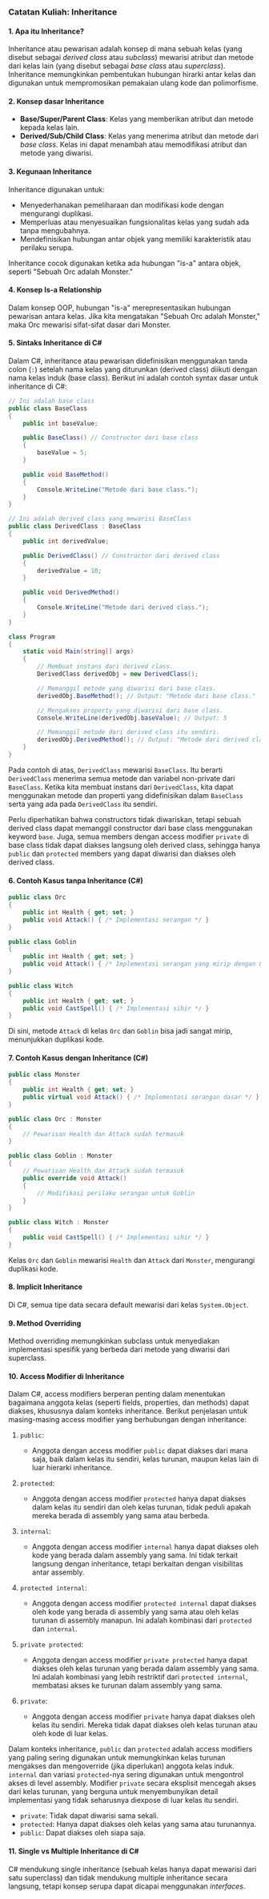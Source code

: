 ### Catatan Kuliah: Inheritance

#### 1. Apa itu Inheritance?
Inheritance atau pewarisan adalah konsep di mana sebuah kelas (yang disebut sebagai *derived class* atau *subclass*) mewarisi atribut dan metode dari kelas lain (yang disebut sebagai *base class* atau *superclass*). Inheritance memungkinkan pembentukan hubungan hirarki antar kelas dan digunakan untuk mempromosikan pemakaian ulang kode dan polimorfisme.

#### 2. Konsep dasar Inheritance
- **Base/Super/Parent Class**: Kelas yang memberikan atribut dan metode kepada kelas lain.
- **Derived/Sub/Child Class**: Kelas yang menerima atribut dan metode dari *base class*. Kelas ini dapat menambah atau memodifikasi atribut dan metode yang diwarisi.

#### 3. Kegunaan Inheritance
Inheritance digunakan untuk:
- Menyederhanakan pemeliharaan dan modifikasi kode dengan mengurangi duplikasi.
- Memperluas atau menyesuaikan fungsionalitas kelas yang sudah ada tanpa mengubahnya.
- Mendefinisikan hubungan antar objek yang memiliki karakteristik atau perilaku serupa.

Inheritance cocok digunakan ketika ada hubungan "is-a" antara objek, seperti "Sebuah Orc adalah Monster."

#### 4. Konsep Is-a Relationship
Dalam konsep OOP, hubungan "is-a" merepresentasikan hubungan pewarisan antara kelas. Jika kita mengatakan "Sebuah Orc adalah Monster," maka Orc mewarisi sifat-sifat dasar dari Monster.

#### 5. Sintaks Inheritance di C#

Dalam C#, inheritance atau pewarisan didefinisikan menggunakan tanda colon (`:`) setelah nama kelas yang diturunkan (derived class) diikuti dengan nama kelas induk (base class). Berikut ini adalah contoh syntax dasar untuk inheritance di C#:

```csharp
// Ini adalah base class
public class BaseClass
{
    public int baseValue;

    public BaseClass() // Constructor dari base class
    {
        baseValue = 5;
    }

    public void BaseMethod()
    {
        Console.WriteLine("Metode dari base class.");
    }
}

// Ini adalah derived class yang mewarisi BaseClass
public class DerivedClass : BaseClass
{
    public int derivedValue;

    public DerivedClass() // Constructor dari derived class
    {
        derivedValue = 10;
    }

    public void DerivedMethod()
    {
        Console.WriteLine("Metode dari derived class.");
    }
}

class Program
{
    static void Main(string[] args)
    {
        // Membuat instans dari derived class.
        DerivedClass derivedObj = new DerivedClass();

        // Memanggil metode yang diwarisi dari base class.
        derivedObj.BaseMethod(); // Output: "Metode dari base class."

        // Mengakses property yang diwarisi dari base class.
        Console.WriteLine(derivedObj.baseValue); // Output: 5

        // Memanggil metode dari derived class itu sendiri.
        derivedObj.DerivedMethod(); // Output: "Metode dari derived class."
    }
}
```

Pada contoh di atas, `DerivedClass` mewarisi `BaseClass`. Itu berarti `DerivedClass` menerima semua metode dan variabel non-private dari `BaseClass`. Ketika kita membuat instans dari `DerivedClass`, kita dapat menggunakan metode dan properti yang didefinisikan dalam `BaseClass` serta yang ada pada `DerivedClass` itu sendiri.

Perlu diperhatikan bahwa constructors tidak diwariskan, tetapi sebuah derived class dapat memanggil constructor dari base class menggunakan keyword `base`. Juga, semua members dengan access modifier `private` di base class tidak dapat diakses langsung oleh derived class, sehingga hanya `public` dan `protected` members yang dapat diwarisi dan diakses oleh derived class.

#### 6. Contoh Kasus tanpa Inheritance (C#)
```csharp
public class Orc
{
    public int Health { get; set; }
    public void Attack() { /* Implementasi serangan */ }
}

public class Goblin
{
    public int Health { get; set; }
    public void Attack() { /* Implementasi serangan yang mirip dengan Orc */ }
}

public class Witch
{
    public int Health { get; set; }
    public void CastSpell() { /* Implementasi sihir */ }
}
```
Di sini, metode `Attack` di kelas `Orc` dan `Goblin` bisa jadi sangat mirip, menunjukkan duplikasi kode.

#### 7. Contoh Kasus dengan Inheritance (C#)
```csharp
public class Monster
{
    public int Health { get; set; }
    public virtual void Attack() { /* Implementasi serangan dasar */ }
}

public class Orc : Monster
{
    // Pewarisan Health dan Attack sudah termasuk
}

public class Goblin : Monster
{
    // Pewarisan Health dan Attack sudah termasuk
    public override void Attack()
    {
        // Modifikasi perilaku serangan untuk Goblin
    }
}

public class Witch : Monster
{
    public void CastSpell() { /* Implementasi sihir */ }
}
```
Kelas `Orc` dan `Goblin` mewarisi `Health` dan `Attack` dari `Monster`, mengurangi duplikasi kode.


#### 8. Implicit Inheritance
Di C#, semua tipe data secara default mewarisi dari kelas `System.Object`.

#### 9. Method Overriding
Method overriding memungkinkan subclass untuk menyediakan implementasi spesifik yang berbeda dari metode yang diwarisi dari superclass.

#### 10. Access Modifier di Inheritance

Dalam C#, access modifiers berperan penting dalam menentukan bagaimana anggota kelas (seperti fields, properties, dan methods) dapat diakses, khususnya dalam konteks inheritance. Berikut penjelasan untuk masing-masing access modifier yang berhubungan dengan inheritance:

1. `public`:
   - Anggota dengan access modifier `public` dapat diakses dari mana saja, baik dalam kelas itu sendiri, kelas turunan, maupun kelas lain di luar hierarki inheritance.
   
2. `protected`:
   - Anggota dengan access modifier `protected` hanya dapat diakses dalam kelas itu sendiri dan oleh kelas turunan, tidak peduli apakah mereka berada di assembly yang sama atau berbeda.
   
3. `internal`:
   - Anggota dengan access modifier `internal` hanya dapat diakses oleh kode yang berada dalam assembly yang sama. Ini tidak terkait langsung dengan inheritance, tetapi berkaitan dengan visibilitas antar assembly.
   
4. `protected internal`:
   - Anggota dengan access modifier `protected internal` dapat diakses oleh kode yang berada di assembly yang sama atau oleh kelas turunan di assembly manapun. Ini adalah kombinasi dari `protected` dan `internal`.
   
5. `private protected`:
   - Anggota dengan access modifier `private protected` hanya dapat diakses oleh kelas turunan yang berada dalam assembly yang sama. Ini adalah kombinasi yang lebih restriktif dari `protected internal`, membatasi akses ke turunan dalam assembly yang sama.
   
6. `private`:
   - Anggota dengan access modifier `private` hanya dapat diakses oleh kelas itu sendiri. Mereka tidak dapat diakses oleh kelas turunan atau oleh kode di luar kelas.

Dalam konteks inheritance, `public` dan `protected` adalah access modifiers yang paling sering digunakan untuk memungkinkan kelas turunan mengakses dan mengoverride (jika diperlukan) anggota kelas induk. `internal` dan variasi `protected`-nya sering digunakan untuk mengontrol akses di level assembly. Modifier `private` secara eksplisit mencegah akses dari kelas turunan, yang berguna untuk menyembunyikan detail implementasi yang tidak seharusnya diexpose di luar kelas itu sendiri.

- `private`: Tidak dapat diwarisi sama sekali.
- `protected`: Hanya dapat diakses oleh kelas yang sama atau turunannya.
- `public`: Dapat diakses oleh siapa saja.

#### 11. Single vs Multiple Inheritance di C#
C# mendukung single inheritance (sebuah kelas hanya dapat mewarisi dari satu superclass) dan tidak mendukung multiple inheritance secara langsung, tetapi konsep serupa dapat dicapai menggunakan *interfaces*.